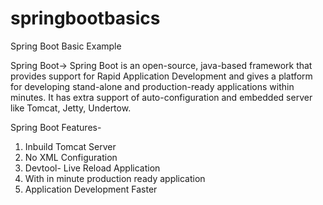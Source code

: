 # springbootbasics
Spring Boot Basic Example

Spring Boot-> Spring Boot is an open-source, java-based framework that provides support for Rapid Application Development and gives a platform for developing stand-alone and production-ready applications within minutes.
It has extra support of auto-configuration and embedded server like Tomcat, Jetty, Undertow.

Spring Boot Features-
1. Inbuild Tomcat Server
2. No XML Configuration
3. Devtool- Live Reload Application
4. With in minute production ready application
5. Application Development Faster
